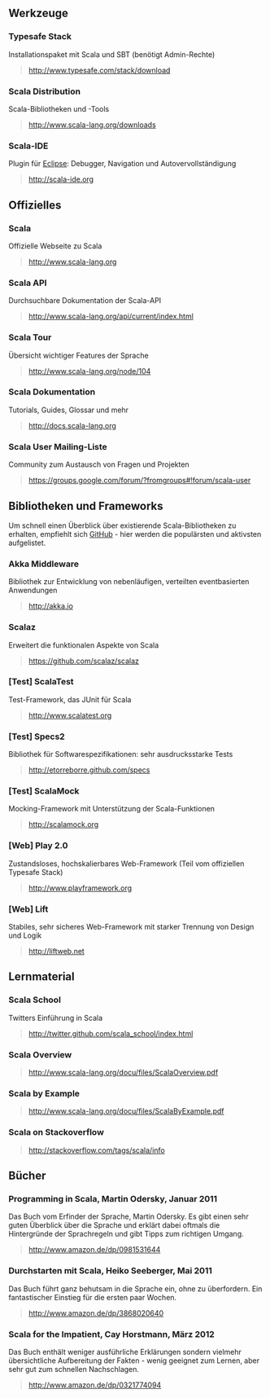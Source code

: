 ## Werkzeuge

### Typesafe Stack
Installationspaket mit Scala und SBT (benötigt Admin-Rechte)
> <http://www.typesafe.com/stack/download>

### Scala Distribution
Scala-Bibliotheken und -Tools
> <http://www.scala-lang.org/downloads>

### Scala-IDE
Plugin für [Eclipse](http://eclipse.org/): Debugger, Navigation und Autovervollständigung
> <http://scala-ide.org>


## Offizielles

### Scala
Offizielle Webseite zu Scala
> <http://www.scala-lang.org>

### Scala API
Durchsuchbare Dokumentation der Scala-API
> <http://www.scala-lang.org/api/current/index.html>

### Scala Tour
Übersicht wichtiger Features der Sprache
> <http://www.scala-lang.org/node/104>

### Scala Dokumentation
Tutorials, Guides, Glossar und mehr
> <http://docs.scala-lang.org>

### Scala User Mailing-Liste
Community zum Austausch von Fragen und Projekten
> <https://groups.google.com/forum/?fromgroups#!forum/scala-user>


## Bibliotheken und Frameworks

Um schnell einen Überblick über existierende Scala-Bibliotheken zu erhalten,
empfiehlt sich [GitHub](https://github.com/languages/scala) - hier werden
die populärsten und aktivsten aufgelistet.

### Akka Middleware
Bibliothek zur Entwicklung von nebenläufigen, verteilten eventbasierten Anwendungen
> <http://akka.io>

### Scalaz
Erweitert die funktionalen Aspekte von Scala
> <https://github.com/scalaz/scalaz>

### [Test] ScalaTest
Test-Framework, das JUnit für Scala
> <http://www.scalatest.org>

### [Test] Specs2
Bibliothek für Softwarespezifikationen: sehr ausdrucksstarke Tests
> <http://etorreborre.github.com/specs>

### [Test] ScalaMock
Mocking-Framework mit Unterstützung der Scala-Funktionen
> <http://scalamock.org>

### [Web] Play 2.0
Zustandsloses, hochskalierbares Web-Framework (Teil vom offiziellen Typesafe Stack)
> <http://www.playframework.org>

### [Web] Lift
Stabiles, sehr sicheres Web-Framework mit starker Trennung von Design und Logik
> <http://liftweb.net>


## Lernmaterial

### Scala School
Twitters Einführung in Scala
> <http://twitter.github.com/scala_school/index.html>

### Scala Overview
> <http://www.scala-lang.org/docu/files/ScalaOverview.pdf>

### Scala by Example
> <http://www.scala-lang.org/docu/files/ScalaByExample.pdf>

### Scala on Stackoverflow
> <http://stackoverflow.com/tags/scala/info>


## Bücher

### Programming in Scala, Martin Odersky, Januar 2011
Das Buch vom Erfinder der Sprache, Martin Odersky. Es gibt einen sehr guten Überblick über die Sprache und erklärt dabei oftmals die Hintergründe der Sprachregeln und gibt Tipps zum richtigen Umgang.
> <http://www.amazon.de/dp/0981531644>

### Durchstarten mit Scala, Heiko Seeberger, Mai 2011
Das Buch führt ganz behutsam in die Sprache ein, ohne zu überfordern. Ein fantastischer Einstieg für die ersten paar Wochen.
> <http://www.amazon.de/dp/3868020640>

### Scala for the Impatient, Cay Horstmann, März 2012
Das Buch enthält weniger ausführliche Erklärungen sondern vielmehr übersichtliche Aufbereitung der Fakten - wenig geeignet zum Lernen, aber sehr gut zum schnellen Nachschlagen.
> <http://www.amazon.de/dp/0321774094>